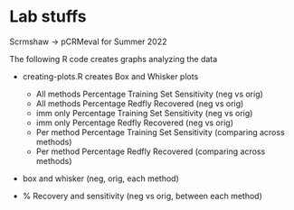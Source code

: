 # Lab stuffs
Scrmshaw -> pCRMeval for Summer 2022 

The following R code creates graphs analyzing the data
* creating-plots.R creates Box and Whisker plots
  * All methods Percentage Training Set Sensitivity (neg vs orig)
  * All methods Percentage Redfly Recovered (neg vs orig)
  * imm only Percentage Training Set Sensitivity (neg vs orig)
  * imm only Percentage Redfly Recovered (neg vs orig)
  * Per method Percentage Training Set Sensitivity (comparing across methods)
  * Per method Percentage Redfly Recovered (comparing across methods)
  
  
  
* box and whisker (neg, orig, each method)
* % Recovery and sensitivity (neg vs orig, between each method)
